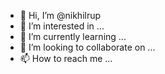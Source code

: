 - 👋 Hi, I’m @nikhilrup
- 👀 I’m interested in ...
- 🌱 I’m currently learning ...
- 💞️ I’m looking to collaborate on ...
- 📫 How to reach me ...

<!---
nikhilrup/nikhilrup is a ✨ special ✨ repository because its `README.md` (this file) appears on your GitHub profile.
You can click the Preview link to take a look at your changes.
--->
